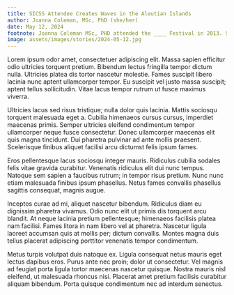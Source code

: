 ```yaml
---
title: SICSS Attendee Creates Waves in the Aleutian Islands
author: Joanna Coleman, MSc, PhD (she/her)
date: May 12, 2024
footnote: Joanna Coleman MSc, PHD attended the ____ Festival in 2013. She recently found herself published on the front of the New York Times. She wrote to us, excited about how SICSS helped her accomplish her research. 
image: assets/images/stories/2024-05-12.jpg
---
```


Lorem ipsum odor amet, consectetuer adipiscing elit. Massa sapien efficitur odio ultricies torquent pretium. Bibendum lectus fringilla tempor dictum nulla. Ultricies platea dis tortor nascetur molestie. Fames suscipit libero lacinia nunc aptent ullamcorper tempor. Eu suscipit vel justo massa suscipit; aptent tellus sollicitudin. Vitae lacus tempor rutrum ut fusce maximus viverra.

Ultricies lacus sed risus tristique; nulla dolor quis lacinia. Mattis sociosqu torquent malesuada eget a. Cubilia himenaeos cursus cursus, imperdiet maecenas primis. Semper ultricies eleifend condimentum tempor ullamcorper neque fusce consectetur. Donec ullamcorper maecenas elit quis magna tincidunt. Dui pharetra pulvinar ad ante mollis praesent. Scelerisque finibus aliquet facilisi arcu dictumst felis ipsum fames.

Eros pellentesque lacus sociosqu integer mauris. Ridiculus cubilia sodales felis vitae gravida curabitur. Venenatis ridiculus elit dui nunc tempus. Natoque sem sapien a faucibus rutrum; in tempor risus pretium. Nunc nunc etiam malesuada finibus ipsum phasellus. Netus fames convallis phasellus sagittis consequat, magnis augue.

Inceptos curae ad mi, aliquet nascetur bibendum. Ridiculus diam eu dignissim pharetra vivamus. Odio nunc elit ut primis dis torquent arcu blandit. At neque lacinia pretium pellentesque; himenaeos facilisis platea nam facilisi. Fames litora in nam libero vel at pharetra. Nascetur ligula laoreet accumsan quis at mollis per; dictum convallis. Montes magna duis tellus placerat adipiscing porttitor venenatis tempor condimentum.

Metus turpis volutpat duis natoque ex. Ligula consequat netus mauris eget lectus dapibus eros. Purus ante nec proin; dolor ut consectetur. Vel magnis ad feugiat porta ligula tortor maecenas nascetur quisque. Nostra mauris nisl eleifend, ut malesuada rhoncus nisi. Placerat amet pretium facilisis curabitur aliquam bibendum. Porta quisque condimentum nec ad interdum senectus.